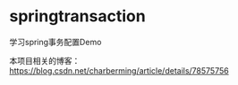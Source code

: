 # springtransaction
学习spring事务配置Demo

本项目相关的博客：https://blog.csdn.net/charberming/article/details/78575756